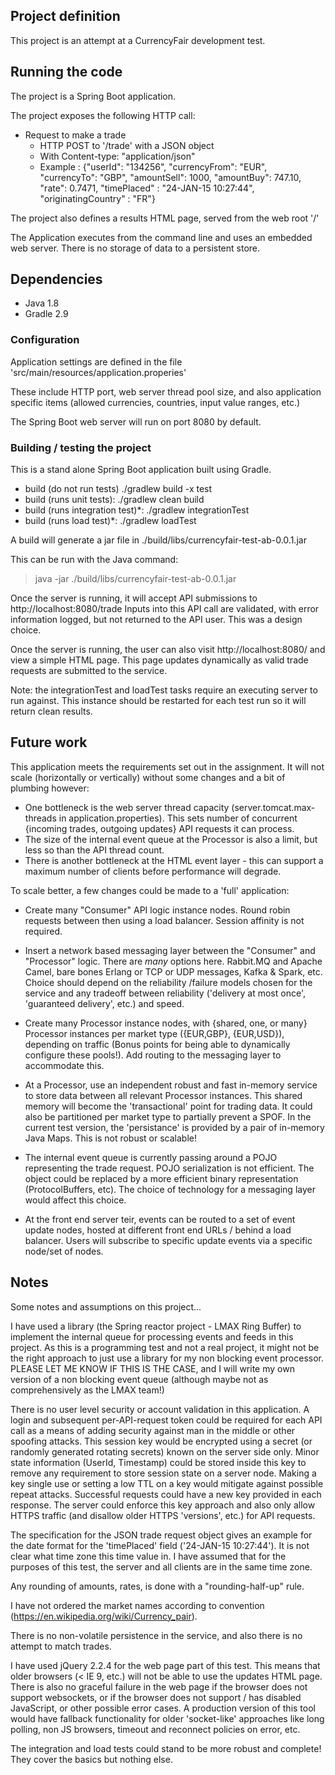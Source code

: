 ## Project definition

This project is an attempt at a CurrencyFair development test.

## Running the code

The project is a Spring Boot application. 

The project exposes the following HTTP call:

 - Request to make a trade
	- HTTP POST to '/trade' with a JSON object
	- With Content-type: "application/json"
	- Example : {"userId": "134256", "currencyFrom": "EUR", "currencyTo": "GBP", "amountSell": 1000, "amountBuy": 747.10, "rate": 0.7471, "timePlaced" : "24-JAN-15 10:27:44", "originatingCountry" : "FR"}	

The project also defines a results HTML page, served from the web root '/'

The Application executes from the command line and uses an embedded web server. There is no storage of data to a persistent store. 

## Dependencies
 - Java 1.8
 - Gradle 2.9

### Configuration 
Application settings are defined in the file 'src/main/resources/application.properies'

These include HTTP port, web server thread pool size, and also application specific items (allowed currencies, countries, input value ranges, etc.)

The Spring Boot web server will run on port 8080 by default.

### Building / testing the project

This is a stand alone Spring Boot application built using Gradle. 

 - build (do not run tests) ./gradlew build -x test
 - build (runs unit tests): ./gradlew clean build 
 - build (runs integration test)*: ./gradlew integrationTest
 - build (runs load test)*: ./gradlew loadTest

A build will generate a jar file in ./build/libs/currencyfair-test-ab-0.0.1.jar

This can be run with the Java command:

> java -jar ./build/libs/currencyfair-test-ab-0.0.1.jar

Once the server is running, it will accept API submissions to http://localhost:8080/trade 
Inputs into this API call are validated, with error information logged, but not returned to the API user. This was a design choice.   

Once the server is running, the user can also visit http://localhost:8080/ and view a simple HTML page. This page updates dynamically as valid trade requests are submitted to the service. 

Note: the integrationTest and loadTest tasks require an executing server to run against. This instance should be restarted for each test run so it will return clean results. 

## Future work
This application meets the requirements set out in the assignment. It will not scale (horizontally or vertically) without some changes and a bit of plumbing however:

 - One bottleneck is the web server thread capacity (server.tomcat.max-threads in application.properties). This sets number of concurrent {incoming trades, outgoing updates} API requests it can process.
 - The size of the internal event queue at the Processor is also a limit, but less so than the API thread count.
 - There is another bottleneck at the HTML event layer - this can support a maximum number of clients before performance will degrade.

To scale better, a few changes could be made to a 'full' application:

 - Create many "Consumer" API logic instance nodes. Round robin requests between then using a load balancer. Session affinity is not required.
 
 - Insert a network based messaging layer between the "Consumer" and "Processor" logic. There are *many* options here. Rabbit.MQ and Apache Camel, bare bones Erlang or TCP or UDP messages, Kafka & Spark, etc. Choice should depend on the reliability /failure models chosen for the service and any tradeoff between reliability ('delivery at most once', 'guaranteed delivery', etc.) and speed.
 
 - Create many Processor instance nodes, with {shared, one, or many} Processor instances per market type ({EUR,GBP}, {EUR,USD}), depending on traffic (Bonus points for being able to dynamically configure these pools!). Add routing to the messaging layer to accommodate this.
 
 - At a Processor, use an independent robust and fast in-memory service to store data between all relevant Processor instances. This shared memory will become the 'transactional' point for trading data. It could also be partitioned per market type to partially prevent a SPOF. In the current test version, the 'persistance' is provided by a pair of in-memory Java Maps. This is not robust or scalable!
 
 - The internal event queue is currently passing around a POJO representing the trade request. POJO serialization is not efficient. The object could be replaced by a more efficient binary representation (ProtocolBuffers, etc). The choice of technology for a messaging layer would affect this choice.
 
  - At the front end server teir, events can be routed to a set of event update nodes, hosted at different front end URLs / behind a load balancer. Users will subscribe to specific update events via a specific node/set of nodes. 
   
## Notes

Some notes and assumptions on this project...

I have used a library (the Spring reactor project - LMAX Ring Buffer) to implement the internal queue for processing events and feeds in this project.
As this is a programming test and not a real project, it might not be the right approach to just use a library for my non blocking event processor.
PLEASE LET ME KNOW IF THIS IS THE CASE, and I will write my own version of a non blocking event queue (although maybe not as comprehensively as the LMAX team!)

There is no user level security or account validation in this application. A login and subsequent per-API-request token could be required for each API call as a means of adding security against man in the middle or other spoofing attacks. 
This session key would be encrypted using a secret (or randomly generated rotating secrets) known on the server side only. Minor state information (UserId, Timestamp) could be stored inside this key to remove any requirement to store session state on a server node. Making a key single use or setting a low TTL on a key would mitigate against possible repeat attacks. Successful requests could have a new key provided in each response. The server could enforce this key approach and also only allow HTTPS traffic (and disallow older HTTPS 'versions', etc.) for API requests. 
  
The specification for the JSON trade request object gives an example for the date format for the 'timePlaced' field ('24-JAN-15 10:27:44'). 
It is not clear what time zone this time value in. I have assumed that for the purposes of this test, the server and all clients are in the same time zone.
  
Any rounding of amounts, rates, is done with a "rounding-half-up" rule.

I have not ordered the market names according to convention (https://en.wikipedia.org/wiki/Currency_pair).  

There is no non-volatile persistence in the service, and also there is no attempt to match trades.

I have used jQuery 2.2.4 for the web page part of this test. This means that older browsers (< IE 9, etc.) will not be able to use the updates HTML page. There is also no graceful failure in the web page if the browser does not support websockets, or if the browser does not support / has disabled JavaScript, or other possible error cases. A production version of this tool would have fallback functionality for older 'socket-like' approaches like long polling, non JS browsers, timeout and reconnect policies on error, etc.    

The integration and load tests could stand to be more robust and complete! They cover the basics but nothing else.

   